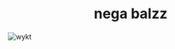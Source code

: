 <h1 align="center">nega balzz</h1>

<p>&nbsp;<img align="center" src="https://github-readme-stats.vercel.app/api?username=mattswtz&show_icons=true&locale=en&theme=synthwave" alt="wykt" /></p>
